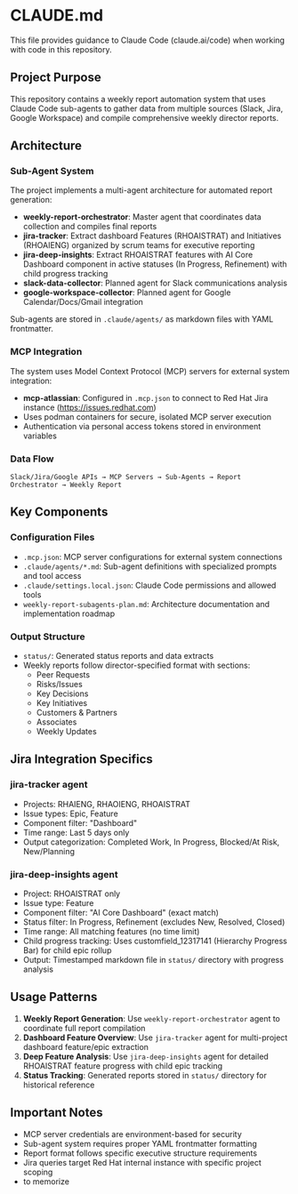 # CLAUDE.md

This file provides guidance to Claude Code (claude.ai/code) when working with code in this repository.

## Project Purpose

This repository contains a weekly report automation system that uses Claude Code sub-agents to gather data from multiple sources (Slack, Jira, Google Workspace) and compile comprehensive weekly director reports.

## Architecture

### Sub-Agent System
The project implements a multi-agent architecture for automated report generation:

- **weekly-report-orchestrator**: Master agent that coordinates data collection and compiles final reports
- **jira-tracker**: Extract dashboard Features (RHOAISTRAT) and Initiatives (RHOAIENG) organized by scrum teams for executive reporting
- **jira-deep-insights**: Extract RHOAISTRAT features with AI Core Dashboard component in active statuses (In Progress, Refinement) with child progress tracking
- **slack-data-collector**: Planned agent for Slack communications analysis
- **google-workspace-collector**: Planned agent for Google Calendar/Docs/Gmail integration

Sub-agents are stored in `.claude/agents/` as markdown files with YAML frontmatter.

### MCP Integration
The system uses Model Context Protocol (MCP) servers for external system integration:

- **mcp-atlassian**: Configured in `.mcp.json` to connect to Red Hat Jira instance (https://issues.redhat.com)
- Uses podman containers for secure, isolated MCP server execution
- Authentication via personal access tokens stored in environment variables

### Data Flow
```
Slack/Jira/Google APIs → MCP Servers → Sub-Agents → Report Orchestrator → Weekly Report
```

## Key Components

### Configuration Files
- `.mcp.json`: MCP server configurations for external system connections
- `.claude/agents/*.md`: Sub-agent definitions with specialized prompts and tool access
- `.claude/settings.local.json`: Claude Code permissions and allowed tools
- `weekly-report-subagents-plan.md`: Architecture documentation and implementation roadmap

### Output Structure
- `status/`: Generated status reports and data extracts
- Weekly reports follow director-specified format with sections:
  - Peer Requests
  - Risks/Issues
  - Key Decisions
  - Key Initiatives
  - Customers & Partners
  - Associates
  - Weekly Updates

## Jira Integration Specifics

### jira-tracker agent
- Projects: RHAIENG, RHAOIENG, RHOAISTRAT
- Issue types: Epic, Feature
- Component filter: "Dashboard"
- Time range: Last 5 days only
- Output categorization: Completed Work, In Progress, Blocked/At Risk, New/Planning

### jira-deep-insights agent
- Project: RHOAISTRAT only
- Issue type: Feature
- Component filter: "AI Core Dashboard" (exact match)
- Status filter: In Progress, Refinement (excludes New, Resolved, Closed)
- Time range: All matching features (no time limit)
- Child progress tracking: Uses customfield_12317141 (Hierarchy Progress Bar) for child epic rollup
- Output: Timestamped markdown file in `status/` directory with progress analysis

## Usage Patterns

1. **Weekly Report Generation**: Use `weekly-report-orchestrator` agent to coordinate full report compilation
2. **Dashboard Feature Overview**: Use `jira-tracker` agent for multi-project dashboard feature/epic extraction
3. **Deep Feature Analysis**: Use `jira-deep-insights` agent for detailed RHOAISTRAT feature progress with child epic tracking
4. **Status Tracking**: Generated reports stored in `status/` directory for historical reference

## Important Notes

- MCP server credentials are environment-based for security
- Sub-agent system requires proper YAML frontmatter formatting
- Report format follows specific executive structure requirements
- Jira queries target Red Hat internal instance with specific project scoping
- to memorize